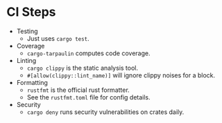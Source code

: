 # CI Steps

- Testing
  - Just uses `cargo test`.
- Coverage
  - `cargo-tarpaulin` computes code coverage.
- Linting
  - `cargo clippy` is the static analysis tool.
  - `#[allow(clippy::lint_name)]`  will ignore clippy noises for a block.
- Formatting
  -  `rustfmt` is the official  rust formatter.
  -  See the `rustfmt.toml` file  for config details.
- Security
  - `cargo deny` runs security vulnerabilities on crates daily. 
